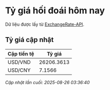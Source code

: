 # Tỷ giá hối đoái hôm nay

Dữ liệu được lấy từ [ExchangeRate-API](https://www.exchangerate-api.com/).

## Tỷ giá cập nhật

| Cặp tiền tệ | Tỷ giá |
|---|---|
| USD/VND | 26206.3613 |
| USD/CNY | 7.1566 |

*Cập nhật lần cuối: 2025-08-26 03:36:40*

